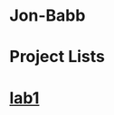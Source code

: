 # Jon-Babb
<h1>Project Lists<h1>

<a href="https://jonmbabb.github.io/Jon-Babb//ndex.html" target="_blank">lab1</a>

